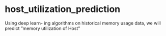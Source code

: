 # host_utilization_prediction
Using deep learn- ing algorithms on historical memory usage data, we will predict ”memory utilization of Host”
